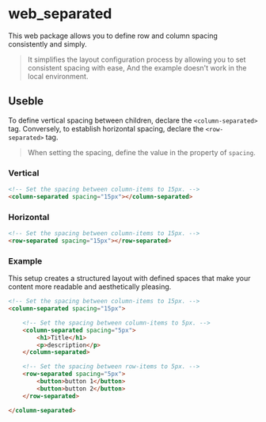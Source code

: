 # web_separated
This web package allows you to define row and column spacing consistently and simply.

> It simplifies the layout configuration process by allowing you to set consistent spacing with ease, 
> And the example doesn't work in the local environment.

## Useble

To define vertical spacing between children, declare the `<column-separated>` tag.
Conversely, to establish horizontal spacing, declare the `<row-separated>` tag.

> When setting the spacing, define the value in the property of `spacing`.

### Vertical
```html
<!-- Set the spacing between column-items to 15px. -->
<column-separated spacing="15px"></column-separated>
```

### Horizontal
```html
<!-- Set the spacing between column-items to 15px. -->
<row-separated spacing="15px"></row-separated>
```

### Example
This setup creates a structured layout with defined spaces that make your content more readable and aesthetically pleasing.

```html
<!-- Set the spacing between column-items to 15px. -->
<column-separated spacing="15px">

    <!-- Set the spacing between column-items to 5px. -->
    <column-separated spacing="5px">
        <h1>Title</h1>
        <p>description</p>
    </column-separated>

    <!-- Set the spacing between row-items to 5px. -->
    <row-separated spacing="5px">
        <button>button 1</button>
        <button>button 2</button>
    </row-separated>

</column-separated>
```
